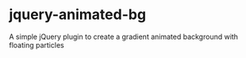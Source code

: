 # jquery-animated-bg
A simple jQuery plugin to create a gradient animated background with floating particles
